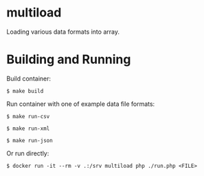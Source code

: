 # multiload
Loading various data formats into array.

# Building and Running
Build container:

`$ make build`

Run container with one of example data file formats:

`$ make run-csv`

`$ make run-xml`

`$ make run-json`

Or run directly:

`$ docker run -it --rm -v .:/srv multiload php ./run.php <FILE>`
